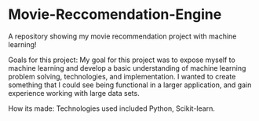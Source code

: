 # Movie-Reccomendation-Engine
A repository showing my movie recommendation project with machine learning!

Goals for this project: 
My goal for this project was to expose myself to machine learning and develop a basic understanding of machine learning problem solving, technologies, and implementation. I wanted to create something that I could see being functional in a larger application, and gain experience working with large data sets. 

How its made: 
Technologies used included Python, Scikit-learn.
